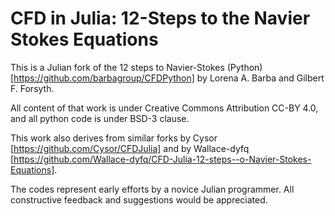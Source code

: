 # CFD in Julia: 12-Steps to the Navier Stokes Equations

This is a Julian fork of the 12 steps to Navier-Stokes (Python) [https://github.com/barbagroup/CFDPython] by Lorena A. Barba and Gilbert F. Forsyth. 

All content of that work is under Creative Commons Attribution CC-BY 4.0, and all python code is under BSD-3 clause. 

This work also derives from similar forks by Cysor [https://github.com/Cysor/CFDJulia] and by Wallace-dyfq [https://github.com/Wallace-dyfq/CFD-Julia-12-steps--o-Navier-Stokes-Equations].

The codes represent early efforts by a novice Julian programmer.  All constructive feedback and suggestions would be appreciated.
